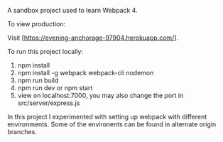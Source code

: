 A sandbox project used to learn Webpack 4.

To view production:

Visit [https://evening-anchorage-97904.herokuapp.com/].

To run this project locally:

1) npm install
2) npm install -g webpack webpack-cli nodemon
3) npm run build
4) npm run dev or npm start
5) view on localhost:7000, you may also change the port in src/server/express.js

In this project I experimented with setting up webpack with different environments.
Some of the environents can be found in alternate origin branches.
